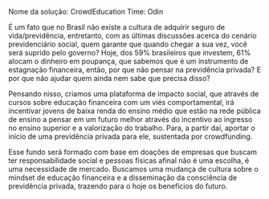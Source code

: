 Nome da solução: CrowdEducation
Time: Odin


É um fato que no Brasil não existe a cultura de adquirir seguro de vida/previdência, entretanto, com as últimas discussões acerca do cenário previdenciário social, quem garante que quando chegar a sua vez, você será suprido pelo governo? Hoje, dos 59% brasileiros que investem, 61% alocam o dinheiro em poupança, que sabemos que é um instrumento de estagnação financeira, então, por que não pensar na previdência privada? E por que não ajudar quem ainda nem sabe que precisa disso?

Pensando nisso, criamos uma plataforma de impacto social, que através de cursos sobre educação financeira com um viés comportamental, irá incentivar jovens de baixa renda do ensino médio que estão na rede pública de ensino a pensar em um futuro melhor através do incentivo ao ingresso no ensino superior e a valorização do trabalho. Para, a partir daí, aportar o início de uma previdência privada para ele,  sustentada por crowdfunding. 

Esse fundo será formado com base em doações de empresas que buscam ter responsabilidade social e pessoas físicas afinal não é uma escolha, é uma necessidade de mercado. Buscamos uma mudança de cultura sobre o mindset de educação financeira e a disseminação da consciência de previdência privada, trazendo para o hoje os benefícios do futuro.

